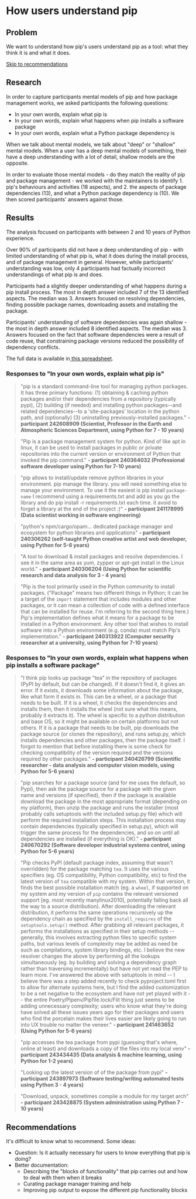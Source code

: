 # How users understand pip

## Problem

We want to understand how pip's users understand pip as a tool: what they think it is and what it does.

[Skip to recommendations](#recommendations)

## Research

In order to capture participants mental models of pip and how package management works, we asked participants the following questions:

- In your own words, explain what pip is
- In your own words, explain what happens when pip installs a software package
- In your own words, explain what a Python package dependency is

When we talk about mental models, we talk about "deep" or "shallow" mental models. When a user has a deep mental models of something, their have a deep understanding with a lot of detail, shallow models are the opposite.

In order to evaluate those mental models - do they match the reality of pip and package management - we worked with the maintainers to identify 1. pip's behaviours and activities (18 aspects), and 2. the aspects of package dependencies (13), and what a Python package dependency is (10). We then scored participants' answers against those.

## Results

The analysis focused on participants with between 2 and 10 years of Python experience.

Over 90% of participants did not have a deep understanding of pip - with limited understanding of what pip is, what it does during the install process, and of package management in general.
However, while participants' understanding was low, only 4 participants had factually incorrect understandings of what pip is and does.

Participants had a slightly deeper understanding of what happens during a pip install process. The most in depth answer included 7 of the 13 identified aspects. The median was 3. Answers focused on resolving dependencies, finding possible package names, downloading assets and installing the package.

Participants' understanding of software dependencies was again shallow - the most in depth answer included 8 identified aspects. The median was 3. Answers focused on the fact that software dependencies were a result of code reuse, that constraining package versions reduced the possibility of dependency conflicts.

The full data is available in[ this spreadsheet](https://docs.google.com/spreadsheets/d/1HBiNyehaILxhzZKWcBavkKXDzJr6gIt_Y8Jm8RRgJYg/edit#gid=0).

### Responses to "In your own words, explain what pip is"

> "pip is a standard command-line tool for managing python packages. It has three primary functions: (1) obtaining & caching python packages and/or their dependencies from a repository (typically pypi), (2) building (if needed) and installing python packages--and related dependencies--to a 'site-packages' location in the python path, and (optionally) (3) uninstalling previously-installed packages." **- participant 242608909 (Scientist, Professor in the Earth and Atmospheric Sciences Department, using Python for 7 - 10 years)**

> "Pip is a package management system for python. Kind of like apt in linux, it can be used to install packages in public or private repositories into the current version or environment of Python that invoked the pip command." **- participant 240364032 (Professional software developer using Python for 7-10 years)**

> "pip allows to install/update remove python libraries in your environment. pip manage the library. you will need something else to manage your environment. To use it the easiest is pip install `package-name` I recommend using a requirements.txt and add as you go the library and do pip install -r requirements.txt each time. it avoid to forget a library at the end of the project :)" **- participant 241178995 (Data scientist working in software engineering)**

> "python's npm/cargo/opam... dedicated package manager and ecosystem for python libraries and applications" **- participant 240306262 (self-taught Python creative artist and web developer, using Python for 5-6 years)**

> "A tool to download & install packages and resolve dependencies. I see it in the same area as yum, zypper or apt-get install in the Linux world." **- participant 240306204 (Using Python for scientific research and data analysis for 3 - 4 years)**

> "Pip is the tool primarily used in the Python community to install packages. ("Package" means two different things in Python; it can be a target of the `import` statement that includes modules and other packages, or it can mean a collection of code with a defined interface that can be installed for reuse. I'm referring to the second thing here.) Pip's implementation defines what it means for a package to be installed in a Python environment. Any other tool that wishes to install software into a Python environment (e.g. conda) must match Pip's implementation." **- participant 240313922 (Computer security researcher at a university, using Python for 7-10 years)**

### Responses to "In your own words, explain what happens when pip installs a software package"

> "I think pip looks up package "tea" in the repository of packages (PyPI by default, but can be changed). If it doesn't find it, it gives an error. If it exists, it downloads some information about the package, like what form it exists in. This can be a wheel, or a package that needs to be built. If it is a wheel, it checks the dependencies and installs them, then it installs the wheel (not sure what this means, probably it extracts it). The wheel is specific to a python distribution and base OS, so it might be available on certain platforms but not others. If it is a package that needs to be built, pip downloads the package source (or clones the repository), and runs setup.py, which installs dependencies and other packages, then the package itself. I forgot to mention that before installing there is some check for checking compatibility of the version required and the versions required by other packages." **- participant 240426799 (Scientific researcher - data analysis and computer vision models, using Python for 5-6 years)**

> "pip searches for a package source (and for me uses the default, so Pypi), then ask the package source for a package with the given name and versions (if specified), then if the package is available download the package in the most appropriate format (depending on my platform), then unzip the package and runs the installer (most probably calls setuptools with the included setup.py file) which will perform the required installation steps. This installation process may contain dependencies (typically specified in setup.py), which will trigger the same process for the dependencies, and so on until all dependencies are installed (if everything is OK)." **- participant 240670292 (Software developer industrial systems control, using Python for 5-6 years)**

> "Pip checks PyPI (default package index, assuming that wasn't overridden) for the package matching `tea`. It uses the various specifiers (eg. OS compatibility, Python compatibility, etc) to find the latest version of `tea` compatible with my system. Within that version, it finds the best possible installation match (eg. a `wheel`, if supported on my system and my version of `pip` contains the relevant versioned support [eg. most recently manylinux2010], potentially falling back all the way to a source distribution). After downloading the relevant distribution, it performs the same operations recursively up the dependency chain as specified by the `install_requires` of the `setuptools.setup()` method. After grabbing all relevant packages, it performs the installations as specified in their setup methods -- generally, this involves extracting python files to specific system paths, but various levels of complexity may be added as need be such as compilations, system library bindings, etc. I believe the new resolver changes the above by performing all the lookups simultaneously (eg. by building and solving a dependency graph rather than traversing incrementally) but have not yet read the PEP to learn more. I've answered the above with setuptools in mind -- I believe there was a step added recently to check pyproject.toml first to allow for alternate systems here, but I find the added customization to be a net negative to the ecosystem and have not yet played with it -- the entire Poetry/Pipenv/Pipfile.lock/Flit thing just seems to be adding unnecessary complexity; users who know what they're doing have solved all these issues years ago for their packages and users who find the porcelain makes their lives easier are likely going to run into UX trouble no matter the veneer." **- participant 241463652 (Using Python for 5-6 years)**

> "pip accesses the tea package from pypi (guessing that's where, online at least) and downloads a copy of the files into my local venv" **- participant 243434435 (Data analysis & machine learning, using Python for 1-2 years)**

> "Looking up the latest version of of the package from pypi" **- participant 243897973 (Software testing/writing automated tests using Python 3 - 4 years)**

> "Download, unpack, sometimes compile a module for my target arch" **- participant 243428875 (System administration using Python 7 - 10 years)**

## Recommendations

It's difficult to know what to recommend. Some ideas:

- Question: Is it actually necessary for users to know everything that pip is doing?
- Better documentation:
  - Describing the "blocks of functionality" that pip carries out and how to deal with them when it breaks
  - Curating package manager training and help
  - Improving pip output to expose the different pip functionality blocks
